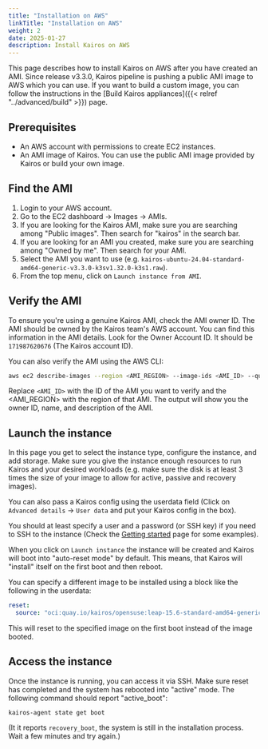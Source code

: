 ```yaml
---
title: "Installation on AWS"
linkTitle: "Installation on AWS"
weight: 2
date: 2025-01-27
description: Install Kairos on AWS
---
```


This page describes how to install Kairos on AWS after you have created an AMI. Since release v3.3.0, Kairos pipeline is pushing a public AMI image to AWS which you can use.
If you want to build a custom image, you can follow the instructions in the [Build Kairos appliances]({{< relref "../advanced/build" >}}) page.

## Prerequisites

- An AWS account with permissions to create EC2 instances.
- An AMI image of Kairos. You can use the public AMI image provided by Kairos or build your own image.

## Find the AMI

1. Login to your AWS account.
1. Go to the EC2 dashboard -> Images -> AMIs.
1. If you are looking for the Kairos AMI, make sure you are searching among "Public images". Then search for "kairos"
   in the search bar.
1. If you are looking for an AMI you created, make sure you are searching among "Owned by me". Then search for your AMI.
1. Select the AMI you want to use (e.g. `kairos-ubuntu-24.04-standard-amd64-generic-v3.3.0-k3sv1.32.0-k3s1.raw`).
1. From the top menu, click on `Launch instance from AMI`.

## Verify the AMI

To ensure you're using a genuine Kairos AMI, check the AMI owner ID. The AMI should be owned by the Kairos team's AWS account. You can find this information in the AMI details.  Look for the Owner Account ID. It should be `171987620676` (The Kairos account ID).

You can also verify the AMI using the AWS CLI:

```bash
aws ec2 describe-images --region <AMI_REGION> --image-ids <AMI_ID> --query 'Images[0].[OwnerId,Name,Description]'
```

Replace `<AMI_ID>` with the ID of the AMI you want to verify and the <AMI_REGION> with the region of that AMI. The output will show you the owner ID, name, and description of the AMI.

## Launch the instance

In this page you get to select the instance type, configure the instance, and add storage. Make sure you give the instance enough resources to run Kairos and your desired workloads (e.g. make sure the disk is at least 3 times the size of your image to allow for active, passive and recovery images).

You can also pass a Kairos config using the userdata field (Click on `Advanced details` -> `User data` and put your Kairos config in the box).

You should at least specify a user and a password (or SSH key) if you need to SSH to the instance (Check the [Getting started](/getting-started/) page for some examples).

When you click on `Launch instance` the instance will be created and Kairos will boot into "auto-reset mode" by default. This means, that Kairos will "install" itself on the first boot and then reboot.

You can specify a different image to be installed using a block like the following in the userdata:

```yaml
reset:
  source: "oci:quay.io/kairos/opensuse:leap-15.6-standard-amd64-generic-master-k3sv1.32.1-rc2-k3s1"
```

This will reset to the specified image on the first boot instead of the image booted.

## Access the instance

Once the instance is running, you can access it via SSH. Make sure reset has completed and the system has rebooted into "active" mode. The following command should report "active_boot":

```
kairos-agent state get boot
```

(It it reports `recovery_boot`, the system is still in the installation process. Wait a few minutes and try again.)
